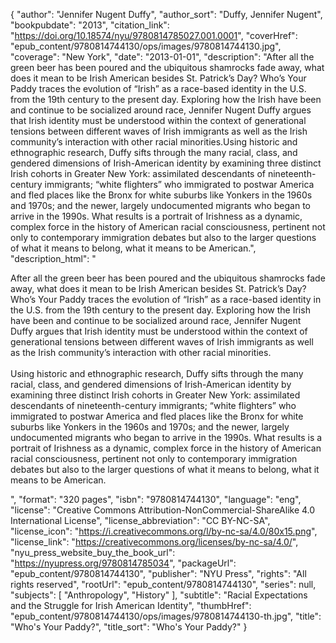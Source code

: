 {
  "author": "Jennifer Nugent Duffy",
  "author_sort": "Duffy, Jennifer Nugent",
  "bookpubdate": "2013",
  "citation_link": "https://doi.org/10.18574/nyu/9780814785027.001.0001",
  "coverHref": "epub_content/9780814744130/ops/images/9780814744130.jpg",
  "coverage": "New York",
  "date": "2013-01-01",
  "description": "After all the green beer has been poured and the ubiquitous shamrocks fade away, what does it mean to be Irish American besides St. Patrick&#8217;s Day? Who&#8217;s Your Paddy traces the evolution of &#8220;Irish&#8221; as a race-based identity in the U.S. from the 19th century to the present day. Exploring how the Irish have been and continue to be socialized around race, Jennifer Nugent Duffy argues that Irish identity must be understood within the context of generational tensions between different waves of Irish immigrants as well as the Irish community&#8217;s interaction with other racial minorities.Using historic and ethnographic research, Duffy sifts through the many racial, class, and gendered dimensions of Irish-American identity by examining three distinct Irish cohorts in Greater New York:  assimilated descendants of nineteenth-century immigrants; &#8220;white flighters&#8221; who immigrated to postwar America and fled places like the Bronx for white suburbs like Yonkers in the 1960s and 1970s; and the newer, largely undocumented migrants who began to arrive in the 1990s. What results is a portrait of Irishness as a dynamic, complex force in the history of American racial consciousness, pertinent not only to contemporary immigration debates but also to the larger questions of what it means to belong, what it means to be American.",
  "description_html": "<p>After all the green beer has been poured and the ubiquitous shamrocks fade away, what does it mean to be Irish American besides St. Patrick&#8217;s Day? Who&#8217;s Your Paddy traces the evolution of &#8220;Irish&#8221; as a race-based identity in the U.S. from the 19th century to the present day. Exploring how the Irish have been and continue to be socialized around race, Jennifer Nugent Duffy argues that Irish identity must be understood within the context of generational tensions between different waves of Irish immigrants as well as the Irish community&#8217;s interaction with other racial minorities.<br><br>Using historic and ethnographic research, Duffy sifts through the many racial, class, and gendered dimensions of Irish-American identity by examining three distinct Irish cohorts in Greater New York:  assimilated descendants of nineteenth-century immigrants; &#8220;white flighters&#8221; who immigrated to postwar America and fled places like the Bronx for white suburbs like Yonkers in the 1960s and 1970s; and the newer, largely undocumented migrants who began to arrive in the 1990s. What results is a portrait of Irishness as a dynamic, complex force in the history of American racial consciousness, pertinent not only to contemporary immigration debates but also to the larger questions of what it means to belong, what it means to be American.</p>",
  "format": "320 pages",
  "isbn": "9780814744130",
  "language": "eng",
  "license": "Creative Commons Attribution-NonCommercial-ShareAlike 4.0 International License",
  "license_abbreviation": "CC BY-NC-SA",
  "license_icon": "https://i.creativecommons.org/l/by-nc-sa/4.0/80x15.png",
  "license_link": "https://creativecommons.org/licenses/by-nc-sa/4.0/",
  "nyu_press_website_buy_the_book_url": "https://nyupress.org/9780814785034",
  "packageUrl": "epub_content/9780814744130",
  "publisher": "NYU Press",
  "rights": "All rights reserved",
  "rootUrl": "epub_content/9780814744130",
  "series": null,
  "subjects": [
    "Anthropology",
    "History"
  ],
  "subtitle": "Racial Expectations and the Struggle for Irish American Identity",
  "thumbHref": "epub_content/9780814744130/ops/images/9780814744130-th.jpg",
  "title": "Who's Your Paddy?",
  "title_sort": "Who's Your Paddy?"
}
